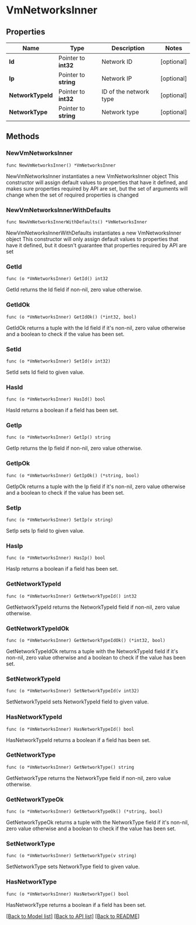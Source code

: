 # VmNetworksInner

## Properties

Name | Type | Description | Notes
------------ | ------------- | ------------- | -------------
**Id** | Pointer to **int32** | Network ID | [optional] 
**Ip** | Pointer to **string** | Network IP | [optional] 
**NetworkTypeId** | Pointer to **int32** | ID of the network type | [optional] 
**NetworkType** | Pointer to **string** | Network type | [optional] 

## Methods

### NewVmNetworksInner

`func NewVmNetworksInner() *VmNetworksInner`

NewVmNetworksInner instantiates a new VmNetworksInner object
This constructor will assign default values to properties that have it defined,
and makes sure properties required by API are set, but the set of arguments
will change when the set of required properties is changed

### NewVmNetworksInnerWithDefaults

`func NewVmNetworksInnerWithDefaults() *VmNetworksInner`

NewVmNetworksInnerWithDefaults instantiates a new VmNetworksInner object
This constructor will only assign default values to properties that have it defined,
but it doesn't guarantee that properties required by API are set

### GetId

`func (o *VmNetworksInner) GetId() int32`

GetId returns the Id field if non-nil, zero value otherwise.

### GetIdOk

`func (o *VmNetworksInner) GetIdOk() (*int32, bool)`

GetIdOk returns a tuple with the Id field if it's non-nil, zero value otherwise
and a boolean to check if the value has been set.

### SetId

`func (o *VmNetworksInner) SetId(v int32)`

SetId sets Id field to given value.

### HasId

`func (o *VmNetworksInner) HasId() bool`

HasId returns a boolean if a field has been set.

### GetIp

`func (o *VmNetworksInner) GetIp() string`

GetIp returns the Ip field if non-nil, zero value otherwise.

### GetIpOk

`func (o *VmNetworksInner) GetIpOk() (*string, bool)`

GetIpOk returns a tuple with the Ip field if it's non-nil, zero value otherwise
and a boolean to check if the value has been set.

### SetIp

`func (o *VmNetworksInner) SetIp(v string)`

SetIp sets Ip field to given value.

### HasIp

`func (o *VmNetworksInner) HasIp() bool`

HasIp returns a boolean if a field has been set.

### GetNetworkTypeId

`func (o *VmNetworksInner) GetNetworkTypeId() int32`

GetNetworkTypeId returns the NetworkTypeId field if non-nil, zero value otherwise.

### GetNetworkTypeIdOk

`func (o *VmNetworksInner) GetNetworkTypeIdOk() (*int32, bool)`

GetNetworkTypeIdOk returns a tuple with the NetworkTypeId field if it's non-nil, zero value otherwise
and a boolean to check if the value has been set.

### SetNetworkTypeId

`func (o *VmNetworksInner) SetNetworkTypeId(v int32)`

SetNetworkTypeId sets NetworkTypeId field to given value.

### HasNetworkTypeId

`func (o *VmNetworksInner) HasNetworkTypeId() bool`

HasNetworkTypeId returns a boolean if a field has been set.

### GetNetworkType

`func (o *VmNetworksInner) GetNetworkType() string`

GetNetworkType returns the NetworkType field if non-nil, zero value otherwise.

### GetNetworkTypeOk

`func (o *VmNetworksInner) GetNetworkTypeOk() (*string, bool)`

GetNetworkTypeOk returns a tuple with the NetworkType field if it's non-nil, zero value otherwise
and a boolean to check if the value has been set.

### SetNetworkType

`func (o *VmNetworksInner) SetNetworkType(v string)`

SetNetworkType sets NetworkType field to given value.

### HasNetworkType

`func (o *VmNetworksInner) HasNetworkType() bool`

HasNetworkType returns a boolean if a field has been set.


[[Back to Model list]](../README.md#documentation-for-models) [[Back to API list]](../README.md#documentation-for-api-endpoints) [[Back to README]](../README.md)


